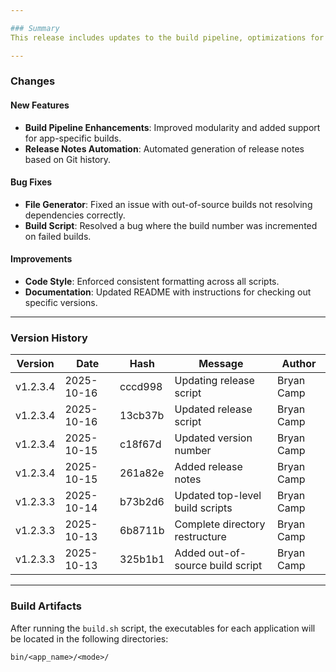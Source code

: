 ```yaml
---

### Summary
This release includes updates to the build pipeline, optimizations for the file generator, and various bug fixes.

---
```


### Changes
#### New Features
- **Build Pipeline Enhancements**: Improved modularity and added support for app-specific builds.
- **Release Notes Automation**: Automated generation of release notes based on Git history.

#### Bug Fixes
- **File Generator**: Fixed an issue with out-of-source builds not resolving dependencies correctly.
- **Build Script**: Resolved a bug where the build number was incremented on failed builds.

#### Improvements
- **Code Style**: Enforced consistent formatting across all scripts.
- **Documentation**: Updated README with instructions for checking out specific versions.




---

### Version History

| Version   | Date       | Hash     | Message                          | Author          |
|-----------|------------|----------|----------------------------------|-----------------|
| v1.2.3.4  | 2025-10-16 | cccd998  | Updating release script          | Bryan Camp      |
| v1.2.3.4  | 2025-10-16 | 13cb37b  | Updated release script           | Bryan Camp      |
| v1.2.3.4  | 2025-10-15 | c18f67d  | Updated version number           | Bryan Camp      |
| v1.2.3.4  | 2025-10-15 | 261a82e  | Added release notes              | Bryan Camp      |
| v1.2.3.3  | 2025-10-14 | b73b2d6  | Updated top-level build scripts  | Bryan Camp      |
| v1.2.3.3  | 2025-10-13 | 6b8711b  | Complete directory restructure   | Bryan Camp      |
| v1.2.3.3  | 2025-10-13 | 325b1b1  | Added out-of-source build script | Bryan Camp      |

---

### Build Artifacts

After running the `build.sh` script, the executables for each application will be located in the following directories:

```plaintext
bin/<app_name>/<mode>/